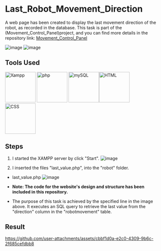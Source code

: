# Last_Robot_Movement_Direction
A web page has been created to display the last movement direction of the robot, as recorded in the database. This task is part of the (Movement_Control_Panel)project, and you can find more details in the repository link: [Movement_Control_Panel](https://github.com/VAsmaaShaker/Movement_Control_Panel.git)

![image](https://github.com/user-attachments/assets/fcebec18-cec5-48bc-8032-9707aeedf73a)
![image](https://github.com/user-attachments/assets/c6a9d3d3-554a-4f20-aa12-8eab9c244eb5)



## Tools Used
<img src="https://www.svgrepo.com/show/354575/xampp.svg" alt="Xampp" width="100" height="100" style="max-width: 100%;" /> <img src="https://cdn.jsdelivr.net/gh/devicons/devicon@latest/icons/php/php-original.svg" alt="php" width="100" height="100" style="max-width: 100%;" />
<img src="https://cdn.jsdelivr.net/gh/devicons/devicon@latest/icons/mysql/mysql-original-wordmark.svg" alt="mySQL" width="100" height="100" style="max-width: 100%;" /><img src="https://cdn.jsdelivr.net/gh/devicons/devicon@latest/icons/html5/html5-original.svg" alt="HTML" width="100" height="100" style="max-width: 100%;" /><img src="https://cdn.jsdelivr.net/gh/devicons/devicon@latest/icons/css3/css3-original.svg" alt="CSS" width="100" height="100" style="max-width: 100%;" />

## Steps
1. I started the XAMPP server by click "Start".
![image](https://github.com/user-attachments/assets/ce236b79-ea60-49c0-afa7-86669b9e71bc)

2. I inserted the files "last_value.php", into the "robot" folder.
- last_value.php
![image](https://github.com/user-attachments/assets/b3fae6fa-5d00-4b15-94c0-ebc552d692f4)

- **Note: The code for the website's design and structure has been included in this repository.**
- The purpose of this task is achieved by the specified line in the image above. It executes an SQL query to retrieve the last value from the "direction" column in the "robotmovement" table.
  
## Result

https://github.com/user-attachments/assets/cbbf1d0a-e2c0-4309-9b6c-2f685cefdbb8




